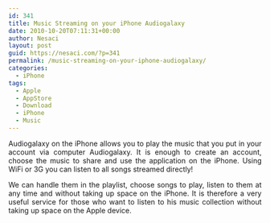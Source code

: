 ```yaml
---
id: 341
title: Music Streaming on your iPhone Audiogalaxy
date: 2010-10-20T07:11:31+00:00
author: Nesaci
layout: post
guid: https://nesaci.com/?p=341
permalink: /music-streaming-on-your-iphone-audiogalaxy/
categories:
  - iPhone
tags:
  - Apple
  - AppStore
  - Download
  - iPhone
  - Music
---
```

<p style="text-align: justify;">
  Audiogalaxy on the iPhone allows you to play the music that you put in your account via computer Audiogalaxy. It is enough to create an account, choose the music to share and use the application on the iPhone. Using WiFi or 3G you can listen to all songs streamed directly!
</p>

<p style="text-align: justify;">
  We can handle them in the playlist, choose songs to play, listen to them at any time and without taking up space on the iPhone. It is therefore a very useful service for those who want to listen to his music collection without taking up space on the Apple device.
</p>